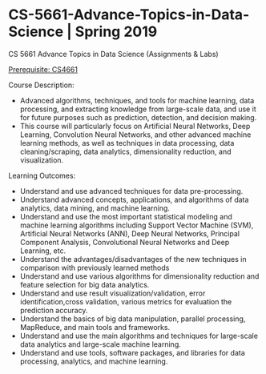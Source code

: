 # CS-5661-Advance-Topics-in-Data-Science  | Spring 2019
CS 5661 Advance Topics in Data Science (Assignments &amp; Labs)

<a href="https://github.com/smitkumarpatel4/CS_4661_Data_Science_Class_Workspace">Prerequisite: CS4661</a> 

Course Description:
- Advanced algorithms, techniques, and tools for machine learning, data processing, and extracting knowledge from large-scale data, and use it for
future purposes such as prediction, detection, and decision making.
- This course will particularly focus on Artificial Neural Networks, Deep Learning, Convolution Neural Networks, and other advanced machine
learning methods, as well as techniques in data processing, data cleaning/scraping, data analytics, dimensionality reduction, and visualization.

Learning Outcomes:
- Understand and use advanced techniques for data pre-processing.
- Understand advanced concepts, applications, and algorithms of data analytics, data mining, and machine learning.
-  Understand and use the most important statistical modeling and machine learning algorithms including Support Vector Machine (SVM), Artificial
Neural Networks (ANN), Deep Neural Networks, Principal Component Analysis, Convolutional Neural Networks and Deep Learning, etc.
- Understand the advantages/disadvantages of the new techniques in comparison with previously learned methods
- Understand and use various algorithms for dimensionality reduction and feature selection for big data analytics.
- Understand and use result visualization/validation, error identification,cross validation, various metrics for evaluation the prediction accuracy.
- Understand the basics of big data manipulation, parallel processing, MapReduce, and main tools and frameworks.
- Understand and use the main algorithms and techniques for large-scale data analytics and large-scale machine learning.
- Understand and use tools, software packages, and libraries for data processing, analytics, and machine learning.
